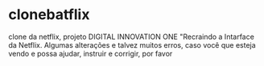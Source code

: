 # clonebatflix
clone da netflix, projeto DIGITAL INNOVATION ONE "Recraindo a Intarface da Netflix. Algumas alterações e talvez muitos erros, caso você que esteja vendo e possa ajudar, instruir e corrigir, por favor
